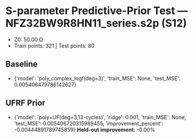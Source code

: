 # S-parameter Predictive-Prior Test — NFZ32BW9R8HN11_series.s2p (S12)
- Z0: 50.00 Ω
- Train points: 321  |  Test points: 80

## Baseline
- {'model': 'poly_complex_logf(deg=3)', 'train_MSE': None, 'test_MSE': 0.005406479786142627}

## UFRF Prior
- {'model': 'poly+UF(deg=3,13-cycles)', 'ridge': 0.001, 'train_MSE': None, 'test_MSE': 0.005406720315989455, 'improvement_percent': -0.00444891789745859}
**Held-out improvement:** -0.00%